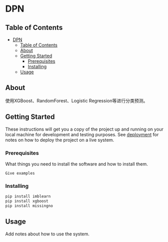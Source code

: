 # DPN

## Table of Contents

- [DPN](#dpn)
  - [Table of Contents](#table-of-contents)
  - [About ](#about-)
  - [Getting Started ](#getting-started-)
    - [Prerequisites](#prerequisites)
    - [Installing](#installing)
  - [Usage ](#usage-)

## About <a name = "about"></a>

使用XGBoost、RandomForest、Logistic Regression等进行分类预测。

## Getting Started <a name = "getting_started"></a>

These instructions will get you a copy of the project up and running on your local machine for development and testing purposes. See [deployment](#deployment) for notes on how to deploy the project on a live system.

### Prerequisites

What things you need to install the software and how to install them.

```
Give examples
```

### Installing

```python
pip install imblearn
pip install xgboost
pip install missingno
```


## Usage <a name = "usage"></a>

Add notes about how to use the system.
